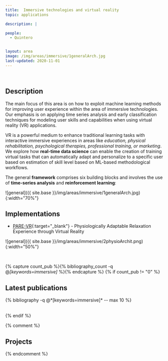 ```yaml
---
title:  Immersive technologies and virtual reality
topic: applications

description: |

people:
  - Quintero


layout: area
image: /img/areas/immersive/1generalArch.jpg
last-updated: 2020-11-01
---
```


<br>

## Description

The main focus of this area is on how to exploit machine learning methods for improving user experience within the area of immersive technologies. Our emphasis is on applying time series analysis and early classification techniques for modeling user skills and capabilities when using virtual reality (VR) applications.

VR is a powerful medium to enhance traditional learning tasks with interactive immersive experiences in areas like *education, physical rehabilitation, psychological therapies, professional training, or marketing*. We explore how **real-time data science** can enable the creation of training virtual tasks that can automatically adapt and personalize to a specific user based on estimation of skill level based on ML-based methodological workflows.

The general **framework** comprises six building blocks and involves the use of **time-series analysis** and **reinforcement learning**:

![general]({{ site.base }}/img/areas/immersive/1generalArch.jpg){:width="70%"}

## Implementations

- [PARE-VR](https://github.com/luiseduve/pare-vr){:target="_blank"} - Physiologically Adaptable Relaxation Experience through Virtual Reality

![general]({{ site.base }}/img/areas/immersive/2physioArchit.png){:width="50%"}

<br>

{% capture count_pub %}{% bibliography_count -q @*[keywords=immersive]* %}{% endcapture %}
{% if count_pub != "0" %}
<br>

## Latest publications

<div class="publications">
    <table class="table">
        <tbody>
        <tr>
          {% bibliography -q @*[keywords=immersive]*  -- max 10 %}
        </tr>
        </tbody>
    </table>
</div>
{% endif %}
 
 <br>
 
{% comment %}
## Projects

{% endcomment %}
<br>
